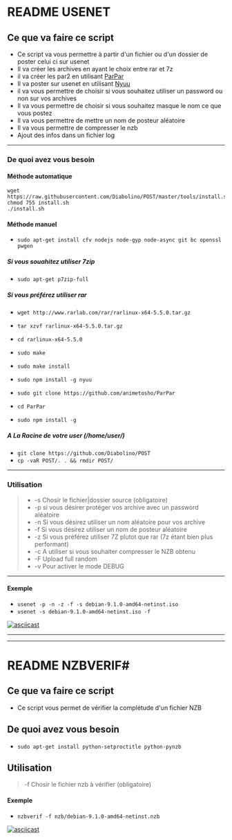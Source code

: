# README USENET

## Ce que va faire ce script
* Ce script va vous permettre à partir d'un fichier ou d'un dossier de poster celui ci sur usenet 
* Il va créer les archives en ayant le choix entre rar et 7z
* il va créer les par2 en utilisant [ParPar](https://github.com/animetosho/ParPar "ParPar")
* Il va poster sur usenet en utilisant [Nyuu](https://github.com/animetosho/Nyuu "Nyuu")
* il va vous permettre de choisir si vous souhaitez utiliser un password ou non sur vos archives
* Il va vous permettre de choisir si vous souhaitez masque le nom ce que vous postez
* Il va vous permettre de mettre un nom de posteur aléatoire
* Il va vous permettre de compresser le nzb
* Ajout des infos dans un fichier log


----------


### De quoi avez vous besoin 

#### Méthode automatique

    wget https://raw.githubusercontent.com/Diabolino/POST/master/tools/install.sh
    chmod 755 install.sh
    ./install.sh

#### Méthode manuel

* `sudo apt-get install cfv nodejs node-gyp node-async git bc openssl pwgen`

##### Si vous souahitez utiliser 7zip 

* `sudo apt-get p7zip-full`

##### Si vous préférez utiliser rar

* `wget http://www.rarlab.com/rar/rarlinux-x64-5.5.0.tar.gz`
* `tar xzvf rarlinux-x64-5.5.0.tar.gz`
* `cd rarlinux-x64-5.5.0`
* `sudo make`
* `sudo make install`

* `sudo npm install -g nyuu`
* `sudo git clone https://github.com/animetosho/ParPar`
* `cd ParPar`
* `sudo npm install -g`

##### A La Racine de votre user (/home/user/)
* `git clone https://github.com/Diabolino/POST`
* `cp -vaR POST/. . && rmdir POST/`


----------


### Utilisation
	

> * -s	Chosir le fichier|dossier source (obligatoire)
> * -p	si vous désirer protéger vos archive avec un password aléatoire
> * -n	Si vous désirez utiliser un nom aléatoire pour vos archive
> * -f	Si vous désirez utiliser un nom de posteur aléatoire
> * -z	Si vous préférez utiliser 7Z plutot que rar (7z étant bien plus performant)
> * -c	A utiliser si vous souhaiter compresser le NZB obtenu
> * -F	Upload full random
> * -v	Pour activer le mode DEBUG


----------


#### Exemple

* `usenet -p -n -z -f -s debian-9.1.0-amd64-netinst.iso`
* `usenet -s debian-9.1.0-amd64-netinst.iso -f`

[![asciicast](https://asciinema.org/a/HCihE7t77QTJOorNzDXLOXpQA.png)](https://asciinema.org/a/HCihE7t77QTJOorNzDXLOXpQA)


----------


----------


# README NZBVERIF#

## Ce que va faire ce script
* Ce script vous permet de vérifier la complétude d'un fichier NZB

## De quoi avez vous besoin ###

* `sudo apt-get install python-setproctitle python-pynzb`

## Utilisation

> -f	Chosir le fichier nzb à vérifier (obligatoire)

#### Exemple

* `nzbverif -f nzb/debian-9.1.0-amd64-netinst.nzb`

[![asciicast](https://asciinema.org/a/sR8lym4mmITzlosatkztPtUZG.png)](https://asciinema.org/a/sR8lym4mmITzlosatkztPtUZG)



